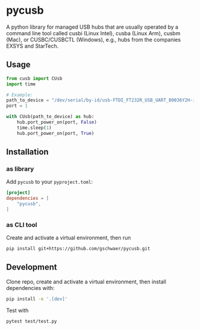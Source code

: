# pycusb

A python library for managed USB hubs that are usually operated by a command line tool called cusbi
(Linux Intel), cusba (Linux Arm), cusbm (Mac), or CUSBC/CUSBCTL (Windows), e.g., hubs from the
companies EXSYS and StarTech.

## Usage

```python
from cusb import CUsb
import time

# Example:
path_to_device = "/dev/serial/by-id/usb-FTDI_FT232R_USB_UART_B0036Y2H-if00-port0"
port = 1

with CUsb(path_to_device) as hub:
    hub.port_power_on(port, False)
    time.sleep(1)
    hub.port_power_on(port, True)
```

## Installation

### as library

Add `pycusb` to your `pyproject.toml`:

```toml
[project]
dependencies = [
    "pycusb",
]
```

### as CLI tool

Create and activate a virtual environment, then run

```bash
pip install git+https://github.com/gschwaer/pycusb.git
```

## Development

Clone repo, create and activate a virtual environment, then install dependencies with:

```bash
pip install -e '.[dev]'
```

Test with

```bash
pytest test/test.py
```
